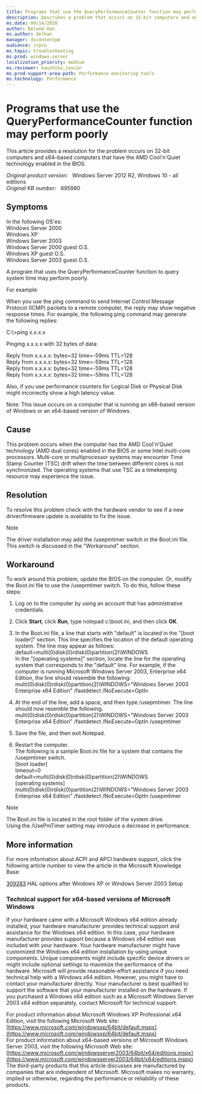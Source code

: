 ```yaml
---
title: Programs that use the QueryPerformanceCounter function may perform poorly
description: Describes a problem that occurs on 32-bit computers and x64-based computers that have the AMD Cool'n'Quiet technology enabled in the BIOS. Provides a resolution.
ms.date: 09/14/2020
author: Deland-Han
ms.author: delhan 
manager: dscontentpm
audience: itpro
ms.topic: troubleshooting
ms.prod: windows-server
localization_priority: medium
ms.reviewer: kaushika,joscon
ms.prod-support-area-path: Performance monitoring tools
ms.technology: Performance
---
```

# Programs that use the QueryPerformanceCounter function may perform poorly

This article provides a resolution for the problem occurs on 32-bit computers and x64-based computers that have the AMD Cool'n'Quiet technology enabled in the BIOS.

_Original product version:_ &nbsp; Windows Server 2012 R2, Windows 10 - all editions  
_Original KB number:_ &nbsp; 895980

## Symptoms

In the following OS'es:  
Windows Server 2000  
Windows XP  
Windows Server 2003  
Windows Server 2000 guest O.S.  
Windows XP guest O.S.  
Windows Server 2003 guest O.S.  

A program that uses the QueryPerformanceCounter function to query system time may perform poorly.

For example:

When you use the ping command to send Internet Control Message Protocol (ICMP) packets to a remote computer, the reply may show negative response times. For example, the following ping command may generate the following replies:

C:\\>ping x.x.x.x

Pinging x.x.x.x with 32 bytes of data:

Reply from x.x.x.x: bytes=32 time=-59ms TTL=128  
Reply from x.x.x.x: bytes=32 time=-59ms TTL=128  
Reply from x.x.x.x: bytes=32 time=-59ms TTL=128  
Reply from x.x.x.x: bytes=32 time=-59ms TTL=128  

Also, if you use performance counters for Logical Disk or Physical Disk might incorrectly show a high latency value.

Note: This issue occurs on a computer that is running an x86-based version of Windows or an x64-based version of Windows.

## Cause

This problem occurs when the computer has the AMD Cool'n'Quiet technology (AMD dual cores) enabled in the BIOS or some Intel multi-core processors. Multi-core or multiprocessor systems may encounter Time Stamp Counter (TSC) drift when the time between different cores is not synchronized. The operating systems that use TSC as a timekeeping resource may experience the issue.

## Resolution

To resolve this problem check with the hardware vendor to see if a new driver/firmware update is available to fix the issue.

> [!NOTE]
>  The driver installation may add the /usepmtimer  switch in the Boot.ini file. This switch is discussed in the "Workaround" section.

## Workaround

To work around this problem, update the BIOS on the computer. Or, modify the Boot.ini file to use the /usepmtimer switch. To do this, follow these steps:
1. Log on to the computer by using an account that has administrative credentials.
2. Click **Start**, click **Run**, type notepad c:\boot.ini, and then click **OK**.

3. In the Boot.ini file, a line that starts with "default" is located in the "[boot loader]" section. This line specifies the location of the default operating system. The line may appear as follows:  
default=multi(0)disk(0)rdisk(0)partition(2)\WINDOWS  
In the "[operating systems]" section, locate the line for the operating system that corresponds to the "default" line. For example, if the computer is running Microsoft Windows Server 2003, Enterprise x64 Edition, the line should resemble the following:  
multi(0)disk(0)rdisk(0)partition(2)\WINDOWS="Windows Server 2003 Enterprise x64 Edition" /fastdetect /NoExecute=OptIn

4. At the end of the line, add a space, and then type /usepmtimer. The line should now resemble the following.  
multi(0)disk(0)rdisk(0)partition(2)\WINDOWS="Windows Server 2003 Enterprise x64 Edition" /fastdetect /NoExecute=OptIn /usepmtimer

5. Save the file, and then exit Notepad.
6. Restart the computer.  
The following is a sample Boot.ini file for a system that contains the /usepmtimer switch.  
[boot loader]  
timeout=0  
default=multi(0)disk(0)rdisk(0)partition(2)\WINDOWS  
[operating systems]  
multi(0)disk(0)rdisk(0)partition(2)\WINDOWS="Windows Server 2003 Enterprise x64 Edition" /fastdetect /NoExecute=OptIn /usepmtimer
> [!NOTE]
> The Boot.ini file is located in the root folder of the system drive.  
Using the /UsePmTimer setting may introduce a decrease in performance.

## More information

For more information about ACPI and APCI hardware support, click the following article number to view the article in the Microsoft Knowledge Base:

[309283](https://support.microsoft.com/help/309283) HAL options after Windows XP or Windows Server 2003 Setup  

### Technical support for x64-based versions of Microsoft Windows

If your hardware came with a Microsoft Windows x64 edition already installed, your hardware manufacturer provides technical support and assistance for the Windows x64 edition. In this case, your hardware manufacturer provides support because a Windows x64 edition was included with your hardware. Your hardware manufacturer might have customized the Windows x64 edition installation by using unique components. Unique components might include specific device drivers or might include optional settings to maximize the performance of the hardware. Microsoft will provide reasonable-effort assistance if you need technical help with a Windows x64 edition. However, you might have to contact your manufacturer directly. Your manufacturer is best qualified to support the software that your manufacturer installed on the hardware. If you purchased a Windows x64 edition such as a Microsoft Windows Server 2003 x64 edition separately, contact Microsoft for technical support.

For product information about Microsoft Windows XP Professional x64 Edition, visit the following Microsoft Web site: [https://www.microsoft.com/windowsxp/64bit/default.mspx](https://www.microsoft.com/windowsxp/64bit/default.mspx)  
For product information about x64-based versions of Microsoft Windows Server 2003, visit the following Microsoft Web site: [https://www.microsoft.com/windowsserver2003/64bit/x64/editions.mspx](https://www.microsoft.com/windowsserver2003/64bit/x64/editions.mspx)  
 The third-party products that this article discusses are manufactured by companies that are independent of Microsoft. Microsoft makes no warranty, implied or otherwise, regarding the performance or reliability of these products.
